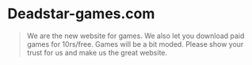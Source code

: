 # Deadstar-games.com
>We are the new website for games. We also let you download paid games for 10rs/free.
     Games will be a bit moded.
    Please show your trust for us and make us the great website.
